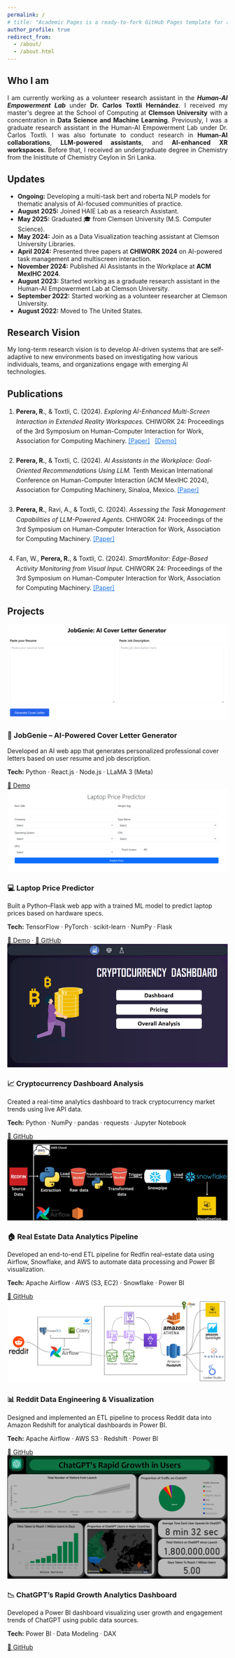```yaml
---
permalink: /
# title: "Academic Pages is a ready-to-fork GitHub Pages template for academic personal websites"
author_profile: true
redirect_from: 
  - /about/
  - /about.html
---
```


## Who I am
<div id=""></div>

<!-- I am currently working as a Research Assistant in the Human AI Empowerment Lab under Dr. Carlos Toxtli. I received my master's degree at the school of computing at **Clemson University** with a concentration in **Data Science and Machine Learning**. 
 <br><br>
Previously, I was a graduate research assistant in the Human AI Empowerment Lab under Dr. Carlos Toxtli. I was also fortunate to conduct research in **Human-AI collaboration**, **LLM-powered assistants**, and **AI-enhanced XR workspaces** under the supervision of **Dr. Carlos Toxtli** at the *Human-AI Empowerment Lab*, Clemson School of Computing.   -->
 
 <p style="text-align: justify;">I am currently working as a volunteer research assistant in the <b><i>Human-AI Empowerment Lab </i></b>under <b>Dr. Carlos Toxtli Hernández</b>. I received my master's degree at the School of Computing at <b>Clemson University</b> with a concentration in <b>Data Science and Machine Learning</b>.
Previously, I was a graduate research assistant in the Human-AI Empowerment Lab under Dr. Carlos Toxtli. I was also fortunate to conduct research in <b>Human-AI collaborations</b>, <b>LLM-powered assistants</b>, and <b>AI-enhanced XR workspaces.</b> Before that, I received an undergraduate degree in Chemistry from the Inistitute of Chemistry Ceylon in Sri Lanka.
</p>


## Updates
<div id=""></div>

- **Ongoing:** Developing a multi-task bert and roberta NLP models for thematic analysis of AI-focused communities of practice. 
- **August 2025:** Joined HAIE Lab as a research Assistant.
- **May 2025:** Graduated 🎓 from Clemson University (M.S. Computer Science).  
- **May 2024:** Join as a Data Visualization teaching assistant at Clemson University Libraries. 
- **April 2024:**  Presented three papers at **CHIWORK 2024** on AI-powered task management and multiscreen interaction. 
- **November 2024:**  Published AI Assistants in the Workplace at **ACM MexIHC 2024**.  
- **August 2023:** Started working as a graduate research assistant in the Human-AI Empowerment Lab at Clemson University.
- **September 2022:** Started working as a volunteer researcher at Clemson University.
- **August 2022:** Moved to The United States.




## Research Vision
<div id=""></div>
My long-term research vision is to develop AI-driven systems that are self-adaptive to new environments based on investigating how various individuals, teams, and organizations engage with emerging AI technologies.

<!-- ## <a id="publications"></a>Publications

<ol style="line-height:1.6; padding-left:20px;">

<li>
<b>Perera, R.</b>, &amp; Toxtli, C. (2024). <i>Exploring AI-Enhanced Multi-Screen Interaction in Extended Reality Workspaces.</i>  
CHIWORK 24: Proceedings of the 3rd Symposium on Human-Computer Interaction for Work, Association for Computing Machinery.  
<a href="https://doi.org/10.13140/RG.2.2.31604.36481" style="color:#1a73e8;">https://doi.org/10.13140/RG.2.2.31604.36481</a>
</li>
<br>

<li>
<b>Perera, R.</b>, &amp; Toxtli, C. (2024). <i>AI Assistants in the Workplace: Goal-Oriented Recommendations Using LLM.</i>  
Tenth Mexican International Conference on Human-Computer Interaction (ACM MexIHC 2024), Association for Computing Machinery, Sinaloa, Mexico.  
<a href="https://doi.org/10.47756/aihc.y9i1.140" style="color:#1a73e8;">https://doi.org/10.47756/aihc.y9i1.140</a>
</li>
<br>

<li>
<b>Perera, R.</b>, Ravi, A., &amp; Toxtli, C. (2024). <i>Assessing the Task Management Capabilities of LLM-Powered Agents.</i>  
CHIWORK 24: Proceedings of the 3rd Symposium on Human-Computer Interaction for Work, Association for Computing Machinery.  
<a href="https://doi.org/10.13140/RG.2.2.11776.85768" style="color:#1a73e8;">https://doi.org/10.13140/RG.2.2.11776.85768</a>
</li>
<br>



<li>
Fan, W., <b>Perera, R.</b>, &amp; Toxtli, C. (2024). <i>SmartMonitor: Edge-Based Activity Monitoring from Visual Input.</i>  
CHIWORK 24: Proceedings of the 3rd Symposium on Human-Computer Interaction for Work, Association for Computing Machinery.  
<a href="https://doi.org/10.13140/RG.2.2.20165.46561" style="color:#1a73e8;">https://doi.org/10.13140/RG.2.2.20165.46561</a>
</li>

</ol> -->
## <a id="publications"></a>Publications

<ol style="line-height:1.6; padding-left:20px;">

<li>
<b>Perera, R.</b>, &amp; Toxtli, C. (2024). <i>Exploring AI-Enhanced Multi-Screen Interaction in Extended Reality Workspaces.</i>  
CHIWORK 24: Proceedings of the 3rd Symposium on Human-Computer Interaction for Work, Association for Computing Machinery.  
<a href="https://www.researchgate.net/publication/381430214_Exploring_AI-Enhanced_Multi-Screen_Interaction_in_Extended_Reality_Workspaces" style="color:#1a73e8;">[Paper]</a> &nbsp; 
<a href="https://drive.google.com/file/d/1NPQXLr1LVEOMPo6KDQt9uTBN157VRqc3/view?usp=sharing" style="color:#1a73e8;">[Demo]</a>
</li>
<br>

<li>
<b>Perera, R.</b>, &amp; Toxtli, C. (2024). <i>AI Assistants in the Workplace: Goal-Oriented Recommendations Using LLM.</i>  
Tenth Mexican International Conference on Human-Computer Interaction (ACM MexIHC 2024), Association for Computing Machinery, Sinaloa, Mexico.  
<a href="https://doi.org/10.47756/aihc.y9i1.140" style="color:#1a73e8;">[Paper]</a> &nbsp;

</li>
<br>

<li>
<b>Perera, R.</b>, Ravi, A., &amp; Toxtli, C. (2024). <i>Assessing the Task Management Capabilities of LLM-Powered Agents.</i>  
CHIWORK 24: Proceedings of the 3rd Symposium on Human-Computer Interaction for Work, Association for Computing Machinery.  
<a href="https://www.researchgate.net/publication/381429983_Assessing_the_Task_Management_Capabilities_of_LLM-Powered_Agents" style="color:#1a73e8;">[Paper]</a> &nbsp;

</li>
<br>

<li>
Fan, W., <b>Perera, R.</b>, &amp; Toxtli, C. (2024). <i>SmartMonitor: Edge-Based Activity Monitoring from Visual Input.</i>  
CHIWORK 24: Proceedings of the 3rd Symposium on Human-Computer Interaction for Work, Association for Computing Machinery.  
<a href="https://doi.org/10.13140/RG.2.2.20165.46561" style="color:#1a73e8;">[Paper]</a> &nbsp;

</li>

</ol>


## <a id="projects"></a>Projects

<div class="project-list">

  <div class="project-card">
    <img src="images/projects/job.png" alt="JobGenie Project">
    <div class="project-info">
      <h3>💼 JobGenie – AI-Powered Cover Letter Generator</h3>
      <p>Developed an AI web app that generates personalized professional cover letters based on user resume and job description.</p>
      <p><strong>Tech:</strong> Python · React.js · Node.js · LLaMA 3 (Meta)</p>
      <a href="https://resumedev-xfus.vercel.app/" target="_blank">🔗 Demo</a>
    </div>
  </div>

  <div class="project-card">
    <img src="images/projects/laptop.png" alt="Laptop Price Predictor">
    <div class="project-info">
      <h3>💻 Laptop Price Predictor</h3>
      <p>Built a Python–Flask web app with a trained ML model to predict laptop prices based on hardware specs.</p>
      <p><strong>Tech:</strong> TensorFlow · PyTorch · scikit-learn · NumPy · Flask</p>
      <a href="https://laptoppricepredictor-6x7n.onrender.com/" target="_blank">🔗 Demo</a> ·
      <a href="https://github.com/RavinduTharanga/LaptopPricePredictor/tree/main/LaptopPricePredictor-master" target="_blank">📂 GitHub</a>
    </div>
  </div>

  <div class="project-card">
    <img src="images/projects/crypto.png" alt="Crypto Dashboard">
    <div class="project-info">
      <h3>📈 Cryptocurrency Dashboard Analysis</h3>
      <p>Created a real-time analytics dashboard to track cryptocurrency market trends using live API data.</p>
      <p><strong>Tech:</strong> Python · NumPy · pandas · requests · Jupyter Notebook</p>
      <a href="https://github.com/RavinduTharanga/Crypto-currency" target="_blank">📂 GitHub</a>
    </div>
  </div>

  <div class="project-card">
    <img src="images/projects/redfin.png" alt="Real Estate Analytics">
    <div class="project-info">
      <h3>🏠 Real Estate Data Analytics Pipeline</h3>
      <p>Developed an end-to-end ETL pipeline for Redfin real-estate data using Airflow, Snowflake, and AWS to automate data processing and Power BI visualization.</p>
      <p><strong>Tech:</strong> Apache Airflow · AWS (S3, EC2) · Snowflake · Power BI</p>
      <a href="https://github.com/RavinduTharanga/Data_Engineering_Project1" target="_blank">📂 GitHub</a>
    </div>
  </div>

  <div class="project-card">
    <img src="images/projects/reddit.png" alt="Reddit Data Pipeline">
    <div class="project-info">
      <h3>📊 Reddit Data Engineering & Visualization</h3>
      <p>Designed and implemented an ETL pipeline to process Reddit data into Amazon Redshift for analytical dashboards in Power BI.</p>
      <p><strong>Tech:</strong> Apache Airflow · AWS S3 · Redshift · Power BI</p>
      <a href="https://github.com/RavinduTharanga/DataEngineeringProject2" target="_blank">📂 GitHub</a>
    </div>
  </div>

  <div class="project-card">
    <img src="images/projects/chatgpt.png" alt="ChatGPT Growth Dashboard">
    <div class="project-info">
      <h3>📉 ChatGPT’s Rapid Growth Analytics Dashboard</h3>
      <p>Developed a Power BI dashboard visualizing user growth and engagement trends of ChatGPT using public data sources.</p>
      <p><strong>Tech:</strong> Power BI · Data Modeling · DAX</p>
      <a href="https://github.com/RavinduTharanga/ChatGPT-s-Rapid-Growth" target="_blank">📂 GitHub</a>
    </div>
  </div>

</div>
